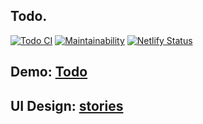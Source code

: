 ## Todo.

[![Todo CI](../../actions/workflows/todo.yml/badge.svg)](../../actions/workflows/todo.yml) [![Maintainability](https://api.codeclimate.com/v1/badges/9f2fcda1d922626a2a4b/maintainability)](https://codeclimate.com/github/Ligalaiz/Todo/maintainability) [![Netlify Status](https://api.netlify.com/api/v1/badges/3c83cbd7-fd1b-4463-b0b4-8bdbc4a7c92a/deploy-status)](https://app.netlify.com/sites/ligalaiz-todo/deploys)

## Demo: **[Todo](https://ligalaiz-todo.netlify.app)**
## UI Design: **[stories](https://todo-ui-netlify.netlify.app/)**
